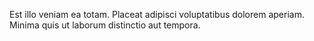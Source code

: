 Est illo veniam ea totam. Placeat adipisci voluptatibus dolorem aperiam. Minima quis ut laborum distinctio aut tempora.